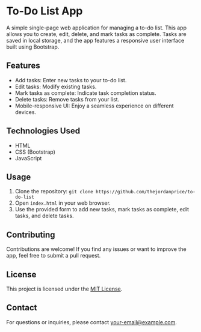 # To-Do List App

A simple single-page web application for managing a to-do list. This app allows you to create, edit, delete, and mark tasks as complete. Tasks are saved in local storage, and the app features a responsive user interface built using Bootstrap.

## Features

- Add tasks: Enter new tasks to your to-do list.
- Edit tasks: Modify existing tasks.
- Mark tasks as complete: Indicate task completion status.
- Delete tasks: Remove tasks from your list.
- Mobile-responsive UI: Enjoy a seamless experience on different devices.

## Technologies Used

- HTML
- CSS (Bootstrap)
- JavaScript

## Usage

1. Clone the repository: `git clone https://github.com/thejordanprice/to-do-list`
2. Open `index.html` in your web browser.
3. Use the provided form to add new tasks, mark tasks as complete, edit tasks, and delete tasks.

## Contributing

Contributions are welcome! If you find any issues or want to improve the app, feel free to submit a pull request.

## License

This project is licensed under the [MIT License](LICENSE).

## Contact

For questions or inquiries, please contact [your-email@example.com](mailto:your-email@example.com).
